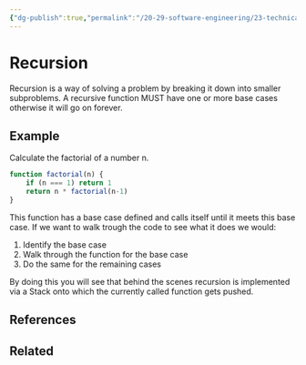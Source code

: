 ```yaml
---
{"dg-publish":true,"permalink":"/20-29-software-engineering/23-technical-fundamentals/23-06-techniques-for-dsa/recursion/","tags":["code/dsa/technique"],"created":"2023-10-24T06:55:42.497-05:00","updated":"2023-10-24T07:44:17.706-05:00"}
---
```


# Recursion
Recursion is a way of solving a problem by breaking it down into smaller subproblems.
A recursive function MUST have one or more base cases otherwise it will go on forever.

## Example
Calculate the factorial of a number n.
```Javascript
function factorial(n) {
	if (n === 1) return 1
	return n * factorial(n-1)
}
```
This function has a base case defined and calls itself until it meets this base case. If we want to walk trough the code to see what it does we would:
1. Identify the base case
2. Walk through the function for the base case
3. Do the same for the remaining cases

By doing this you will see that behind the scenes recursion is implemented via a Stack onto which the currently called function gets pushed.
## References
## Related
